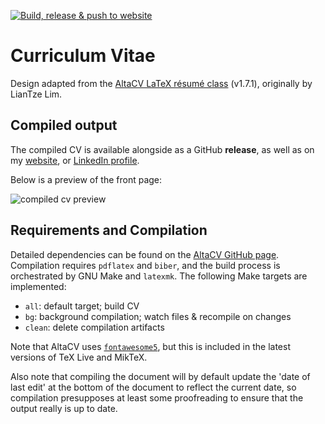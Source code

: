 [![Build, release & push to website](https://github.com/dariotrinchero/cv/actions/workflows/compile_release.yaml/badge.svg)](https://github.com/dariotrinchero/cv/actions/workflows/compile_release.yaml)

# Curriculum Vitae

Design adapted from the [AltaCV LaTeX résumé class](https://github.com/liantze/AltaCV)
(v1.7.1), originally by LianTze Lim.

## Compiled output

The compiled CV is available alongside as a GitHub **release**, as well as on my
[website](https://dariotrinchero.github.io/cv/), or
[LinkedIn profile](https://www.linkedin.com/in/dariotrinchero/).

Below is a preview of the front page:

![compiled cv preview](https://github.com/dariotrinchero/cv/releases/download/latest/cv-1.jpg)

## Requirements and Compilation

Detailed dependencies can be found on the
[AltaCV GitHub page](https://github.com/liantze/AltaCV). Compilation requires `pdflatex`
and `biber`, and the build process is orchestrated by GNU Make and `latexmk`.
The following Make targets are implemented:

- `all`: default target; build CV
- `bg`: background compilation; watch files & recompile on changes
- `clean`: delete compilation artifacts

Note that AltaCV uses [`fontawesome5`](https://ctan.org/pkg/fontawesome5), but this
is included in the latest versions of TeX Live and MikTeX.

Also note that compiling the document will by default update the 'date of last edit'
at the bottom of the document to reflect the current date, so compilation presupposes
at least some proofreading to ensure that the output really is up to date.

